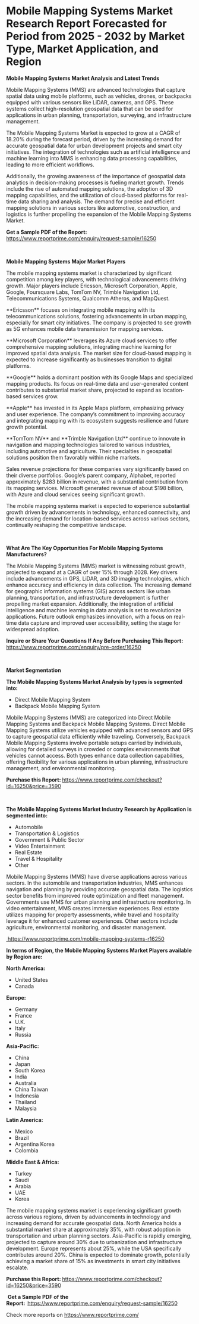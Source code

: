 <p><h1>Mobile Mapping Systems Market Research Report Forecasted for Period from 2025 -  2032 by Market Type, Market Application, and Region</h1></p><p><strong>Mobile Mapping Systems Market Analysis and Latest Trends</strong></p>
<p><p>Mobile Mapping Systems (MMS) are advanced technologies that capture spatial data using mobile platforms, such as vehicles, drones, or backpacks equipped with various sensors like LiDAR, cameras, and GPS. These systems collect high-resolution geospatial data that can be used for applications in urban planning, transportation, surveying, and infrastructure management.</p><p>The Mobile Mapping Systems Market is expected to grow at a CAGR of 18.20% during the forecast period, driven by the increasing demand for accurate geospatial data for urban development projects and smart city initiatives. The integration of technologies such as artificial intelligence and machine learning into MMS is enhancing data processing capabilities, leading to more efficient workflows. </p><p>Additionally, the growing awareness of the importance of geospatial data analytics in decision-making processes is fueling market growth. Trends include the rise of automated mapping solutions, the adoption of 3D mapping capabilities, and the utilization of cloud-based platforms for real-time data sharing and analysis. The demand for precise and efficient mapping solutions in various sectors like automotive, construction, and logistics is further propelling the expansion of the Mobile Mapping Systems Market.</p></p>
<p><strong>Get a Sample PDF of the Report:&nbsp;</strong> <a href="https://www.reportprime.com/enquiry/request-sample/16250?utm_campaign=3197&utm_medium=2&utm_source=Github&utm_content=ia&utm_term=20032025&utm_id=mobile-mapping-systems">https://www.reportprime.com/enquiry/request-sample/16250</a></p>
<p>&nbsp;</p>
<p><strong>Mobile Mapping Systems Major Market Players</strong></p>
<p><p>The mobile mapping systems market is characterized by significant competition among key players, with technological advancements driving growth. Major players include Ericsson, Microsoft Corporation, Apple, Google, Foursquare Labs, TomTom NV, Trimble Navigation Ltd, Telecommunications Systems, Qualcomm Atheros, and MapQuest.</p><p>**Ericsson** focuses on integrating mobile mapping with its telecommunications solutions, fostering advancements in urban mapping, especially for smart city initiatives. The company is projected to see growth as 5G enhances mobile data transmission for mapping services.</p><p>**Microsoft Corporation** leverages its Azure cloud services to offer comprehensive mapping solutions, integrating machine learning for improved spatial data analysis. The market size for cloud-based mapping is expected to increase significantly as businesses transition to digital platforms.</p><p>**Google** holds a dominant position with its Google Maps and specialized mapping products. Its focus on real-time data and user-generated content contributes to substantial market share, projected to expand as location-based services grow.</p><p>**Apple** has invested in its Apple Maps platform, emphasizing privacy and user experience. The company’s commitment to improving accuracy and integrating mapping with its ecosystem suggests resilience and future growth potential.</p><p>**TomTom NV** and **Trimble Navigation Ltd** continue to innovate in navigation and mapping technologies tailored to various industries, including automotive and agriculture. Their specialties in geospatial solutions position them favorably within niche markets.</p><p>Sales revenue projections for these companies vary significantly based on their diverse portfolios. Google’s parent company, Alphabet, reported approximately $283 billion in revenue, with a substantial contribution from its mapping services. Microsoft generated revenue of about $198 billion, with Azure and cloud services seeing significant growth.</p><p>The mobile mapping systems market is expected to experience substantial growth driven by advancements in technology, enhanced connectivity, and the increasing demand for location-based services across various sectors, continually reshaping the competitive landscape.</p></p>
<p>&nbsp;</p>
<p><strong>What Are The Key Opportunities For Mobile Mapping Systems Manufacturers?</strong></p>
<p><p>The Mobile Mapping Systems (MMS) market is witnessing robust growth, projected to expand at a CAGR of over 15% through 2028. Key drivers include advancements in GPS, LiDAR, and 3D imaging technologies, which enhance accuracy and efficiency in data collection. The increasing demand for geographic information systems (GIS) across sectors like urban planning, transportation, and infrastructure development is further propelling market expansion. Additionally, the integration of artificial intelligence and machine learning in data analysis is set to revolutionize applications. Future outlook emphasizes innovation, with a focus on real-time data capture and improved user accessibility, setting the stage for widespread adoption.</p></p>
<p><strong>Inquire or Share Your Questions If Any Before Purchasing This Report:</strong> <a href="https://www.reportprime.com/enquiry/pre-order/16250?utm_campaign=3197&utm_medium=2&utm_source=Github&utm_content=ia&utm_term=20032025&utm_id=mobile-mapping-systems">https://www.reportprime.com/enquiry/pre-order/16250</a></p>
<p>&nbsp;</p>
<p><strong>Market Segmentation</strong></p>
<p><strong>The Mobile Mapping Systems Market Analysis by types is segmented into:</strong></p>
<p><ul><li>Direct Mobile Mapping System</li><li>Backpack Mobile Mapping System</li></ul></p>
<p><p>Mobile Mapping Systems (MMS) are categorized into Direct Mobile Mapping Systems and Backpack Mobile Mapping Systems. Direct Mobile Mapping Systems utilize vehicles equipped with advanced sensors and GPS to capture geospatial data efficiently while traveling. Conversely, Backpack Mobile Mapping Systems involve portable setups carried by individuals, allowing for detailed surveys in crowded or complex environments that vehicles cannot access. Both types enhance data collection capabilities, offering flexibility for various applications in urban planning, infrastructure management, and environmental monitoring.</p></p>
<p><strong>Purchase this Report:&nbsp;</strong><a href="https://www.reportprime.com/checkout?id=16250&price=3590&utm_campaign=3197&utm_medium=2&utm_source=Github&utm_content=ia&utm_term=20032025&utm_id=mobile-mapping-systems">https://www.reportprime.com/checkout?id=16250&price=3590</a></p>
<p>&nbsp;</p>
<p><strong>The Mobile Mapping Systems Market Industry Research by Application is segmented into:</strong></p>
<p><ul><li>Automobile</li><li>Transportation & Logistics</li><li>Government & Public Sector</li><li>Video Entertainment</li><li>Real Estate</li><li>Travel & Hospitality</li><li>Other</li></ul></p>
<p><p>Mobile Mapping Systems (MMS) have diverse applications across various sectors. In the automobile and transportation industries, MMS enhances navigation and planning by providing accurate geospatial data. The logistics sector benefits from improved route optimization and fleet management. Governments use MMS for urban planning and infrastructure monitoring. In video entertainment, MMS creates immersive experiences. Real estate utilizes mapping for property assessments, while travel and hospitality leverage it for enhanced customer experiences. Other sectors include agriculture, environmental monitoring, and disaster management.</p></p>
<p><a href="https://www.reportprime.com/mobile-mapping-systems-r16250?utm_campaign=3197&utm_medium=2&utm_source=Github&utm_content=ia&utm_term=20032025&utm_id=mobile-mapping-systems">&nbsp;https://www.reportprime.com/mobile-mapping-systems-r16250</a></p>
<p><strong>In terms of Region, the Mobile Mapping Systems Market Players available by Region are:</strong></p>
<p>
    <p> <strong> North America: </strong>
        <ul>
            <li>United States</li>
            <li>Canada</li>
        </ul>
        </p> 
    <p> <strong> Europe: </strong>
        <ul>
            <li>Germany</li>
            <li>France</li>
            <li>U.K.</li>
            <li>Italy</li>
            <li>Russia</li>
        </ul>
        </p> 
    <p> <strong> Asia-Pacific: </strong>
        <ul>
            <li>China</li>
            <li>Japan</li>
            <li>South Korea</li>
            <li>India</li>
            <li>Australia</li>
            <li>China Taiwan</li>
            <li>Indonesia</li>
            <li>Thailand</li>
            <li>Malaysia</li>
        </ul>
        </p> 
    <p> <strong> Latin America: </strong>
        <ul>
            <li>Mexico</li>
            <li>Brazil</li>
            <li>Argentina Korea</li>
            <li>Colombia</li>
        </ul>
        </p> 
    <p> <strong> Middle East & Africa: </strong>
        <ul>
            <li>Turkey</li>
            <li>Saudi</li>
            <li>Arabia</li>
            <li>UAE</li>
            <li>Korea</li>
        </ul>
    </p>
    </p>
<p><p>The mobile mapping systems market is experiencing significant growth across various regions, driven by advancements in technology and increasing demand for accurate geospatial data. North America holds a substantial market share at approximately 35%, with robust adoption in transportation and urban planning sectors. Asia-Pacific is rapidly emerging, projected to capture around 30% due to urbanization and infrastructure development. Europe represents about 25%, while the USA specifically contributes around 20%. China is expected to dominate growth, potentially achieving a market share of 15% as investments in smart city initiatives escalate.</p></p>
<p><strong>Purchase this Report: </strong><a href="https://www.reportprime.com/checkout?id=16250&price=3590&utm_campaign=3197&utm_medium=2&utm_source=Github&utm_content=ia&utm_term=20032025&utm_id=mobile-mapping-systems">https://www.reportprime.com/checkout?id=16250&price=3590</a></p>
<p>&nbsp;<strong>Get a Sample PDF of the Report:&nbsp;&nbsp;</strong><a href="https://www.reportprime.com/enquiry/request-sample/16250?utm_campaign=3197&utm_medium=2&utm_source=Github&utm_content=ia&utm_term=20032025&utm_id=mobile-mapping-systems">https://www.reportprime.com/enquiry/request-sample/16250</a></p>
<p><strong></strong></p>
<p>Check more reports on <a href="https://www.reportprime.com/?utm_campaign=3197&utm_medium=2&utm_source=Github&utm_content=ia&utm_term=20032025&utm_id=mobile-mapping-systems">https://www.reportprime.com/</a></p>